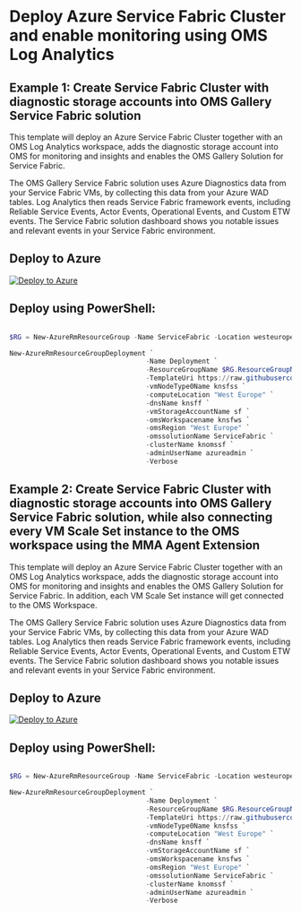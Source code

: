 # Deploy Azure Service Fabric Cluster and enable monitoring using OMS Log Analytics

## Example 1: Create Service Fabric Cluster with diagnostic storage accounts into OMS Gallery Service Fabric solution

This template will deploy an Azure Service Fabric Cluster together with an OMS Log Analytics workspace, adds the diagnostic storage account into OMS for monitoring and insights and enables the OMS Gallery Solution for Service Fabric.

The OMS Gallery Service Fabric solution uses Azure Diagnostics data from your Service Fabric VMs, by collecting this data from your Azure WAD tables. 
Log Analytics then reads Service Fabric framework events, including Reliable Service Events, Actor Events, Operational Events, and Custom ETW events. 
The Service Fabric solution dashboard shows you notable issues and relevant events in your Service Fabric environment.

## Deploy to Azure
[![Deploy to Azure](http://azuredeploy.net/deploybutton.png)](https://portal.azure.com/#create/Microsoft.Template/uri/https%3A%2F%2Fraw.githubusercontent.com%2Fkrnese%2Fazuredeploy%2Fmaster%2FOMS%2FMSOMS%2FServiceFabric%2F%2Fazuredeploy.json) 

## Deploy using PowerShell:
````powershell

$RG = New-AzureRmResourceGroup -Name ServiceFabric -Location westeurope

New-AzureRmResourceGroupDeployment `
                                  -Name Deployment `
                                  -ResourceGroupName $RG.ResourceGroupName `
                                  -TemplateUri https://raw.githubusercontent.com/krnese/AzureDeploy/master/OMS/MSOMS/ServiceFabric/azuredeploy.json `
                                  -vmNodeType0Name knsfss `
                                  -computeLocation "West Europe" `
                                  -dnsName knsff `
                                  -vmStorageAccountName sf `
                                  -omsWorkspacename knsfws `
                                  -omsRegion "West Europe" `
                                  -omssolutionName ServiceFabric `
                                  -clusterName knomssf `
                                  -adminUserName azureadmin `
                                  -Verbose
````                                   
## Example 2: Create Service Fabric Cluster with diagnostic storage accounts into OMS Gallery Service Fabric solution, while also connecting every VM Scale Set instance to the OMS workspace using the MMA Agent Extension

This template will deploy an Azure Service Fabric Cluster together with an OMS Log Analytics workspace, adds the diagnostic storage account into OMS for monitoring and insights and enables the OMS Gallery Solution for Service Fabric. In addition, each VM Scale Set instance will get connected to the OMS Workspace.

The OMS Gallery Service Fabric solution uses Azure Diagnostics data from your Service Fabric VMs, by collecting this data from your Azure WAD tables. 
Log Analytics then reads Service Fabric framework events, including Reliable Service Events, Actor Events, Operational Events, and Custom ETW events. 
The Service Fabric solution dashboard shows you notable issues and relevant events in your Service Fabric environment.

## Deploy to Azure
[![Deploy to Azure](http://azuredeploy.net/deploybutton.png)](https://portal.azure.com/#create/Microsoft.Template/uri/https%3A%2F%2Fraw.githubusercontent.com%2Fkrnese%2Fazuredeploy%2Fmaster%2FOMS%2FMSOMS%2FServiceFabric%2F%2Fazuredeployss.json) 

## Deploy using PowerShell:
````powershell

$RG = New-AzureRmResourceGroup -Name ServiceFabric -Location westeurope

New-AzureRmResourceGroupDeployment `
                                  -Name Deployment `
                                  -ResourceGroupName $RG.ResourceGroupName `
                                  -TemplateUri https://raw.githubusercontent.com/krnese/AzureDeploy/master/OMS/MSOMS/ServiceFabric/azuredeployss.json `
                                  -vmNodeType0Name knsfss `
                                  -computeLocation "West Europe" `
                                  -dnsName knsff `
                                  -vmStorageAccountName sf `
                                  -omsWorkspacename knsfws `
                                  -omsRegion "West Europe" `
                                  -omssolutionName ServiceFabric `
                                  -clusterName knomssf `
                                  -adminUserName azureadmin `
                                  -Verbose
````                                   
